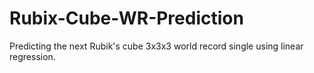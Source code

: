 # Rubix-Cube-WR-Prediction
Predicting the next Rubik's cube 3x3x3 world record single using linear regression. 
